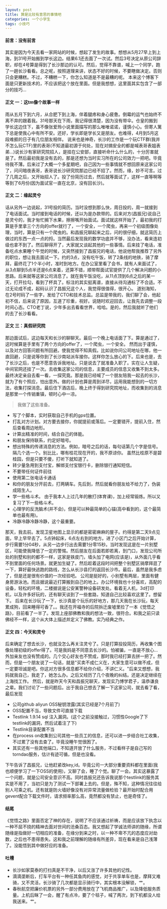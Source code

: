 ```yaml
---
layout: post
title: 算是比较有意思的事情吧 
categories: 一个小学生
tags: 小技巧
---
```


#### 前言：没有前言
其实是因为今天去看一家网站的时候，想起了发生的故事。想想从5月27早上到上海，到31号开始搬到学长这边。结果6.1还去面了一次试。然后3号决定从原公司辞职，却在4号算是得到了长沙那边的认可。然后，觉得不靠谱，喊上一个同学，跑了一趟长沙看看。总之呢，按照道理来讲，状态不好的时候，不要瞎做决定。否则只会更糟糕。不过，不糟糕一下，你怎么知道是不是最糟的呢。
本来这个博客下面是只更新技术的，不应该把这个放在里面。但是我想想，这里面其实包含了一部分的技巧...


#### 正文 一：这tm像个故事一样
雨从五月下到六月，从合肥下到上海，伴着腿疼和身心疲惫。倒霉的运气也始终不离不弃的跟着我。31号那天在下雨，我记得很清楚，因为没有带伞。仓皇的搬到学长这边住下，虽不像张爱玲小说里面描写的那么唯唯诺诺，谨慎小心。但寄人篱下总是使我心中有所不安。还好，学长即是学长又是朋友。也难得，4月到5月这段难捱的日子有几位朋友相伴。
说来也是神奇，长沙的工作是一个玩CTF群(我并不怎么玩CTF)里的表哥(不知道最初源于何处，现在对搞安全的都是喊表哥表姐表弟...)说长沙有家研究院招人，是挂在公安部，直接听命什么什么的，十分厉害就是了。然后最初我是没有去的，那是还想为当时实习所在的公司效力一把吧。毕竟待我不薄。后来过了大概一个多星期吧，自己因为一些事情就不想回原来这家公司了，问问暗夜表哥，表哥说长沙研究院那边已经不招了。然而，缘，妙不可言。过了几周之后，又开始招人了。投了份简历过去，然后就等面试了，这样一直等啊等等到了6月份(因为面试官一直在北京，没有回长沙)。
#### 正文 二：缘起灵兮
话从另外一边说起，31号投的简历。当时没想到那么快，周日投的，周一就接到了电话面试。当时接到电话的时候，还以为是办款带的。后来对方(昌振兄)说自己是灵兮的，我才匆忙搁下水果，擦擦嘴开始面试。面试就这样开始了，最初我的打算是手里拿三个方向的offer就行了，一个安全，一个爬虫，再来一个初级图像处理，当时，算是只有一个爬虫的。和昌振兄聊起来之后，问的很仔细，就这简历上做过的东西一点一点的捋。当然最后发现我的数学功底并不够，没办法，看来连初级也拿不到了。然后聊得开了，大家就又谈起其他的一些事情。后来挂了电话，准备吃点水果睡个午觉的时候，又突然接到了昌振兄的电话，他说他帮我推荐了另外的职位，想让我去面试一下。约的3点，没有吃午饭，转了2条线的地铁，骑了摩拜，最终花了1个半小时，准时到地方。在办公室里看了会书，就有人来面试了，从3点聊到5点半还是6点来着，还算不错，顺带帮面试官提供了几个解决问题的小思路。后来就等这家公司消息了。就在我午饭没吃，从11点顶到6点之后的某一天，打开拉勾，看到了杯具了。标注的其实挺离谱，直接从待沟通标了不合适。不过无论成不成，起码认识了昌振兄这个人，我觉得很值得，很开心。
道别海知，在2号时码了一些字，发给了CTO和技术总监。总监是带我的，我们聊了会，他起初不信，后来说了原因，互道了珍重，祝好。说随时欢迎回去，让我先去调整一段时间心态。CTO老丁说，少年多出去看看世界，哈哈。是的，然后我就听了他们的去了长沙看看。
#### 正文 三：真假研究院
那边面试后，这边每天和长沙的聊聊天。最后一个晚上电话面了下。算是通过了，这时候算是手里有了两个方向的offer了，一个爬虫，一个安全。
然而出于谨慎，以及对方回答问题有所回避。使我觉得不知真假。比如说你问公司地址在哪，他一直回避，只是说等你到了长沙南站派车接你。这样你怎么放心的下。后来也是，去了长沙之后，也是不愿意告诉我地址。只是说去了就准备入职了。实在让人生疑，中间官网还挂了一次。去收集这家公司的信息，主要成员的信息又收集不到太多。最终决定亲自去看一看，一探究竟。那是我已经喊了一个朋友陪我一起去的长沙，就为了有个照应，怕出意外。做的计划也算是周到详尽，运用我能想到的一切方法，收集打探消息。最后住下酒店后，晚上终于得到研究院地址，而收集到的消息是那里一个传销重镇，顿时心中一凉。

> 我做了这些准备。

* 写了个脚本，实时获取自己手机的gps位置。
* 打乱对方计划。对方要去接你，你就提前或落后。一定要错开，提前入住，然后查看周边地形。
* 计算出精准的时间，结合自己的体能。
* 和朋友保持联系，约定好暗号。 
* 想出特殊的传递消息的方法。例如，暗号之后的话，每句话第几个字是信号。隔几个选一个。别比比，哪有桂花现在开的，我不原谅你。 虽然比桂原不是碧桂园，但是只要不傻，打听下就知道了。
* 转少量急用到支付宝，解绑支付宝银行卡，删除银行通知短信。
* 不要带任何证件前往
* 使用第二张电话卡通话
* 和你的朋友分开前去，打两辆车。先后到，然后就看你朋友给不给力了，伪装成陌生人。
* 学一些格斗术。 由于我本人上过几年的散打(体育课)，加上经常锻炼。所以又复习了下一些格斗术。
* 心理学的反洗脑术(并不会)，但是可以种最简单的心锚(高中看到的，这个最简单也最有用)。
* 冷静冷静冷静冷静，这个最重要。

那天，我去前。发现卫星地图上显示的都是密密麻麻的屋子。约得是第二天9点见面，早上早早去了。5点钟起床，6点左右到的地方。进了小区门之后开始计算，步行需要1分04秒，从另一边步行出去需要1分零15秒。当时发现这是在一片别墅区，可能使我降低了一定的警惕。然后朋友在后面若即若离，到门口，发现公司所处的别墅和别的都不一样，这家是铁皮门，墙头加了电网(应该是)，从外面几乎看不到里面的任何场景。就更加生疑了。然后趁着这段时间把整个别墅区骑摩拜逛了一下，算好最快逃跑的路线，怎么从长沙县打的返回长沙市。最后，虽然是我多虑了，但是还是很有价值的一次经验吧。
公司是挺好的，小别墅有两层，里面有健身房游泳池。而且据说最近打算搬到自己的地上。办公环境我也十分喜欢，高配的设备，轻松的环境，二楼据说是公安某警种设备研发处。看着无人机，3d打印机，以及许多好玩的，还有聊天谈到了一些套路，知道自己比较喜欢这里了。想留下。
后来在长沙玩了一下，长沙真是个玩乐的好地方，那几天我在长沙玩，每天累成狗，回来睡得可香了。。我还在开福寺的后院拆迁废墟里捡了一本《觉悟之路》，目前看了一半了。发现上座部佛教和我的想法一致，很符合。和我之前只读佛经不一样，这个从大体上描述并定义了佛教。实乃经典之作。
#### 正文 四：今天和灵兮
后来确定了想去长沙，也就没怎么再关注灵兮了。只是打算投投简历，再收集个图像处理初级的offer得了。可是我妈是不同意去长沙的。怕被骗，一直是不放心...外加亲友也没有赞成的。几个交心好友也不赞成，那时我已经打算去拼一把了。然而，但是一个朋友说了一句话，就是"买卖不成仁义在，大家生意可以做不成，但一定要坦诚是吧。你这对方很多信息都不给你介绍，不讲仁义。"后来又想想，我妈就我自己，我走了，她怎么办。之后又经历了几个夜晚的纠结。还是决定继续在上海找工作。
然后，就是昨天今天和昌振兄聊天，发现实乃博学君子，温恭谦良之辈。我们讨论了一些问题后。出于我自己想去了解一下这家公司，就去看了看，最后发现

* 公司github aliyun OSS秘钥泄露(其实已经是7个月前了)
* OSS配置不当，导致文件可直接下载
* Testlink 1.9.14 sql 注入漏洞。(这个之前没接触过，习惯性Google了下testlink的漏洞，然后试着注了下)
* Testlink目录配置不当
* 在process on收集到公司其他一些员工的信息，还可以进一步结合社工收集，不过累了没有去查了。毕竟没睡午觉很困了。
* 其实还有一些其他端口，不知道开放了什么服务，不过看样子是自己写的torndao服务，估计有迹可循，但是也没看。

下午告诉了昌振兄，让他赶紧改key,id。毕竟公司一大部分重要资料都在里面(我也顺便学习了一下OSS的使用)，又聊了会，睡了个觉。聊了一会。其实这暴露了一个问题，就是公司安全意识不高。同时昌振兄还告诉我说那个testlink的服务其实是不用了，当初只是为了测试一下部署上去的。但是，殊不知，这种情况往往给别人可乘之机。还有就是防火墙好像没有对异常流量做检验？最开始时配合用gevent配合下载文件时，请求频率那么高，竟然都没有禁止，也是奇怪了。

#### 结尾
《觉悟之路》里面否定了神的存在，说明了不应该通过祈祷，而是应该放下执念以一种不屈不挠的精神去面对世间的沧桑百态。我又想起了学诚法师讲的随缘，所谓随缘是指做好一切相应的准备，在缘分到来之时，以一种不卑不亢的态度应对劫数，之后也不患得患失。这和我之前理解的随缘有所差异，现在看来是自己浅薄了。没能悟到其中做好应的准备。
#### 吐槽
* 长沙如家莫泰的打扫真是不干净，以后又涨了许多其他的记性。
* 滴滴垄断后，打车平台有一种任其鱼肉的感觉，对于共享单车也是，摩拜又难骑，又不灵活，长沙骑了几次都是显示骑行中，其实根本没解锁，艹。
* 春秋航空把廉价机票的另外一部分费用放在了飞机商品推广，以及降低服务质量。上机后眯了一会，醒了有点冷，要了个毯子，喊了两次，到下机都没人给我送来。艹。